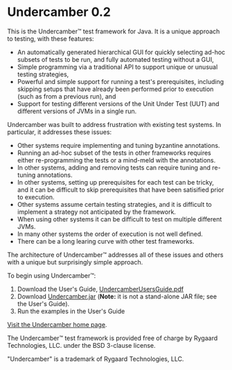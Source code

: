# Undercamber 0.2

This is the Undercamber&trade; test framework for Java.  It is a unique approach to testing, with these features:
   - An automatically generated hierarchical GUI for quickly selecting ad-hoc subsets of tests to be run, and fully automated testing without a GUI,
   - Simple programming via a traditional API to support unique or unusual testing strategies,
   - Powerful and simple support for running a test's prerequisites, including skipping setups that have already been performed prior to execution (such as from a previous run), and
   - Support for testing different versions of the Unit Under Test (UUT) and different versions of JVMs in a single run.

Undercamber was built to address frustration with existing test systems.  In particular, it addresses these issues:
   - Other systems require implementing and tuning byzantine annotations.
   - Running an ad-hoc subset of the tests in other frameworks requires either re-programming the tests or a mind-meld with the annotations.
   - In other systems, adding and removing tests can require tuning and re-tuning annotations.
   - In other systems, setting up prerequisites for each test can be tricky, and it can be difficult to skip prerequisites that have been satisified prior to execution.
   - Other systems assume certain testing strategies, and it is difficult to implement a strategy not anticipated by the framework.
   - When using other systems it can be difficult to test on multiple different JVMs.
   - In many other systems the order of execution is not well defined.
   - There can be a long learing curve with other test frameworks.

The architecture of Undercamber&trade; addresses all of these issues and others with a unique but surprisingly simple approach.

To begin using Undercamber&trade;:
<ol>
   <li>Download the User's Guide, <a href="https://github.com/ChrisRygaard/Undercamber/blob/master/UndercamberUsersGuide.pdf">UndercamberUsersGuide.pdf</a></li>
   <li>Download <a href="https://github.com/ChrisRygaard/Undercamber/blob/master/Undercamber.jar">Undercamber.jar</a> (<b>Note:</b> it is not a stand-alone JAR file; see the User's Guide).</li>
   <li>Run the examples in the User's Guide</li>
</ol>

<a href="http://www.Undercamber.com/">Visit the Undercamber home page</a>.

The Undercamber&trade; test framework is provided free of charge by Rygaard Technologies, LLC. under the BSD 3-clause license.

&quot;Undercamber&quot; is a trademark of Rygaard Technologies, LLC.
